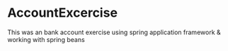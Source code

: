 # AccountExcercise
This was an bank account exercise using spring application framework &amp; working with spring beans
